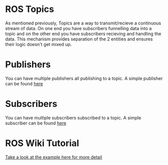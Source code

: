 # ROS Topics

As mentioned previously, Topics are a way to transmit/recieve a continuous stream of data. On one end you have subscribers funnelling data into a topic and on the other end you have subscribers recieving and handling the data. This mechanism provides separation of the 2 entities and ensures their logic doesn't get mixed up.

# Publishers

You can have multiple publishers all publishing to a topic. A simple publisher can be found [here](/ros/src/topic/src/publisher.cpp)

# Subscribers

You can have multiple subscribers subscribed to a topic. A simple subscriber can be found [here](/ros/src/topic/src/subscriber)
# ROS Wiki Tutorial

[Take a look at the example here for more detail](http://wiki.ros.org/ROS/Tutorials/WritingPublisherSubscriber%28c%2B%2B%29)
